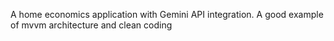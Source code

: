 A home economics application with Gemini API integration. A good example of mvvm architecture and clean coding
